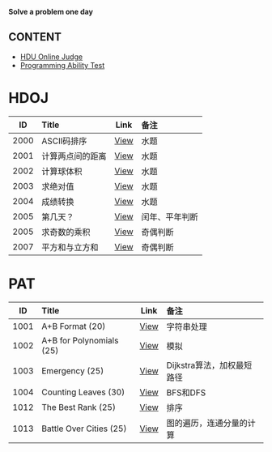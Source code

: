 **Solve a problem one day**
## CONTENT
- [HDU Online Judge](#HDOJ)
- [Programming Ability Test](#PAT)

# HDOJ

| ID  | Title | Link | 备注 |
| :-: | :-    | :-:  | :-   |
2000 | ASCII码排序 | [View](./hdoj/2000.cpp) | 水题
2001 | 计算两点间的距离 | [View](./hdoj/2001.cpp) | 水题
2002 | 计算球体积 | [View](./hdoj/2002.cpp) | 水题
2003 | 求绝对值 | [View](./hdoj/2003.cpp) | 水题
2004 | 成绩转换 | [View](./hdoj/2004.cpp) | 水题
2005 | 第几天？ | [View](./hdoj/2005.cpp) | 闰年、平年判断
2005 | 求奇数的乘积 | [View](./hdoj/2006.cpp) | 奇偶判断
2007 | 平方和与立方和 | [View](./hdoj/2007.cpp) | 奇偶判断


# PAT
| ID  | Title | Link | 备注 |
| :-: | :-    | :-:  | :-   |
1001 | A+B Format (20) | [View](./pat/1001.cpp) | 字符串处理
1002 | A+B for Polynomials (25) | [View](./pat/1002.cpp) | 模拟
1003 | Emergency (25) | [View](./pat/1003.cpp) | Dijkstra算法，加权最短路径
1004 | Counting Leaves (30) | [View](./pat/1004.cpp) | BFS和DFS
1012 | The Best Rank (25) | [View](./pat/1012.cpp) | 排序
1013 | Battle Over Cities (25) | [View](./pat/1013.cpp) | 图的遍历，连通分量的计算
